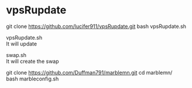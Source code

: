 # vpsRupdate

git clone https://github.com/lucifer911/vpsRupdate.git 
bash vpsRupdate.sh

vpsRupdate.sh \
It will update 

swap.sh \
It will create the swap




git clone https://github.com/Duffman791/marblemn.git
cd marblemn/  
bash marbleconfig.sh
